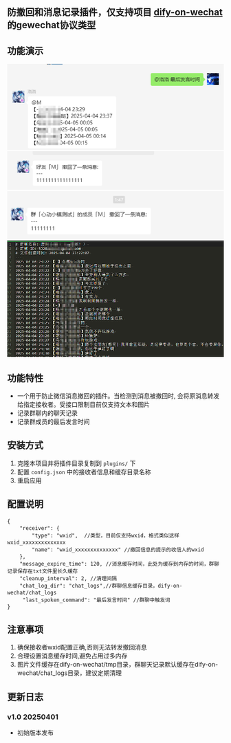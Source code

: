 ## 防撤回和消息记录插件，仅支持项目 [dify-on-wechat](https://github.com/hanfangyuan4396/dify-on-wechat) 的gewechat协议类型

## 功能演示
![1](https://raw.githubusercontent.com/Misk00/RevocationAndLogger/refs/heads/main/image/1.png)
![2](https://raw.githubusercontent.com/Misk00/RevocationAndLogger/refs/heads/main/image/2.png)
![4](https://raw.githubusercontent.com/Misk00/RevocationAndLogger/refs/heads/main/image/4.png)
![3](https://raw.githubusercontent.com/Misk00/RevocationAndLogger/refs/heads/main/image/3.png)




## 功能特性

- 一个用于防止微信消息撤回的插件。当检测到消息被撤回时, 会将原消息转发给指定接收者。受接口限制目前仅支持文本和图片
- 记录群聊内的聊天记录
- 记录群成员的最后发言时间


## 安装方式

1. 克隆本项目并将插件目录复制到 `plugins/` 下
3. 配置 `config.json` 中的接收者信息和缓存目录名称
3. 重启应用


## 配置说明

```
{
    "receiver": {
        "type": "wxid",  //类型，目前仅支持wxid，格式类似这样 wxid_xxxxxxxxxxxxxx
        "name": "wxid_xxxxxxxxxxxxxx" //撤回信息的提示的收信人的wxid
    },
    "message_expire_time": 120, //消息缓存时间，此处为缓存到内存的时间，群聊记录保存在txt文件里长久缓存
    "cleanup_interval": 2, //清理间隔
    "chat_log_dir": "chat_logs",//群聊信息缓存目录，dify-on-wechat/chat_logs
     "last_spoken_command": "最后发言时间" //群聊中触发词
} 
```

## 注意事项

1. 确保接收者wxid配置正确,否则无法转发撤回消息
2. 合理设置消息缓存时间,避免占用过多内存
3. 图片文件缓存在dify-on-wechat/tmp目录，群聊天记录默认缓存在dify-on-wechat/chat_logs目录，建议定期清理

## 更新日志

### v1.0 20250401
- 初始版本发布

